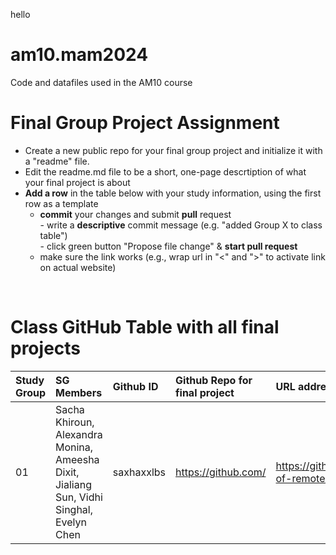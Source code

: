 hello

# am10.mam2024

Code and datafiles used in the AM10 course

# Final Group Project Assignment

- Create a new public repo for your final group project and initialize it with a "readme" file. 
- Edit the readme.md file to be a short, one-page descrtiption of what your final project is about
- **Add a row** in the table below with your study information, using the first row as a template
    - **commit** your changes and submit **pull** request   
            - write a **descriptive** commit message (e.g. "added Group X to class table")  
            - click green button "Propose file change" & **start pull request**
    - make sure the link works (e.g., wrap url in "<" and ">" to activate link on actual website)  
<br>

# Class GitHub Table with all final projects

| Study Group   | SG Members           |Github ID                      |Github Repo for final project        | URL address for final project       |Date Added     |  
|:--------------|:---------------------|:------------------------------------------------------|:-----------------------|:-------------------------------------|:-----------------------| 
| 01     |Sacha Khiroun, Alexandra Monina, Ameesha Dixit, Jialiang Sun, Vidhi Singhal, Evelyn Chen |saxhaxxlbs |[<https://github.com/>](https://github.com/saxhaxxlbs/impact-of-remote-work-mental-health)|https://github.com/saxhaxxlbs/impact-of-remote-work-mental-health     | 2024-11-04 |

